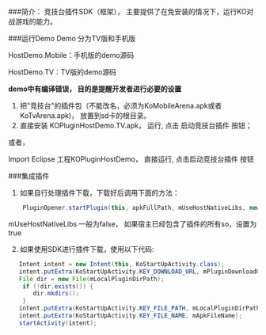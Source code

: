 ###简介：
竞技台插件SDK（框架）， 主要提供了在免安装的情况下，运行KO对战游戏的能力。

###运行Demo
Demo 分为TV版和手机版

HostDemo.Mobile：手机版的demo源码

HostDemo.TV：TV版的demo源码

**demo中有编译错误， 目的是提醒开发者进行必要的设置**

1. 把"竞技台"的插件包（不能改名，必须为KoMobileArena.apk或者KoTvArena.apk)， 放置到sd卡的根目录。
2. 直接安装 KOPluginHostDemo.TV.apk，  运行, 点击 启动竞技台插件 按钮；

或者，

Import Eclipse 工程KOPluginHostDemo， 直接运行, 点击启动竞技台插件 按钮

###集成插件
1. 如果自行处理插件下载，下载好后调用下面的方法：
```java
    PluginOpener.startPlugin(this, apkFullPath, mUseHostNativeLibs, new OnPluginLoadListener());
```
  mUseHostNativeLibs 一般为false， 如果宿主已经包含了插件的所有so，设置为true
  
2. 如果使用SDK进行插件下载，使用以下代码:
```java
   Intent intent = new Intent(this, KoStartUpActivity.class);
   intent.putExtra(KoStartUpActivity.KEY_DOWNLOAD_URL, mPluginDownloadUrl);
   File dir = new File(mLocalPluginDirPath);
    if (!dir.exists()) {
       dir.mkdirs();
    }
   intent.putExtra(KoStartUpActivity.KEY_FILE_PATH, mLocalPluginDirPath);
   intent.putExtra(KoStartUpActivity.KEY_FILE_NAME, mApkFileName);
   startActivity(intent);
```
